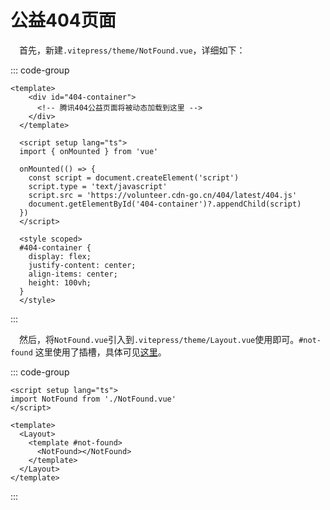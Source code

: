 # 公益404页面

​	　首先，新建`.vitepress/theme/NotFound.vue`，详细如下：

::: code-group

```vue [.vitepress/theme/NotFound.vue]
<template>
    <div id="404-container">
      <!-- 腾讯404公益页面将被动态加载到这里 -->
    </div>
  </template>
  
  <script setup lang="ts">
  import { onMounted } from 'vue'
  
  onMounted(() => {
    const script = document.createElement('script')
    script.type = 'text/javascript'
    script.src = 'https://volunteer.cdn-go.cn/404/latest/404.js'
    document.getElementById('404-container')?.appendChild(script)
  })
  </script>
  
  <style scoped>
  #404-container {
    display: flex;
    justify-content: center;
    align-items: center;
    height: 100vh;
  }
  </style>
```

:::

​	　然后，将`NotFound.vue`引入到`.vitepress/theme/Layout.vue`使用即可。`#not-found` 这里使用了插槽，具体可见[这里](https://vitepress.dev/zh/guide/extending-default-theme#layout-slots)。

::: code-group

```vue[.vitepress/theme/Layout.vue]
<script setup lang="ts">
import NotFound from './NotFound.vue'
</script>

<template>
  <Layout>
    <template #not-found>
      <NotFound></NotFound>
    </template>
  </Layout>
</template>
```

:::